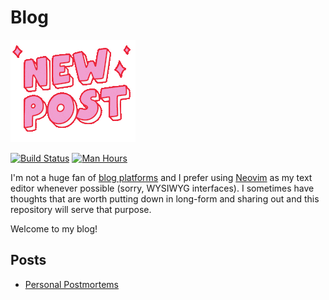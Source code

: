 # Blog

[![Blog Header GIF](header.gif)](https://giphy.com/stickers/lol-hot-k5dO6r7gPHFKfxwPwj)

[![Build Status](https://travis-ci.org/jessemillar/blog.svg?branch=master)](https://travis-ci.org/jessemillar/blog) [![Man Hours](https://img.shields.io/endpoint?url=https%3A%2F%2Fmh.jessemillar.com%2Fhours%3Frepo%3Dhttps%3A%2F%2Fgithub.com%2Fjessemillar%2Fblog.git)](https://jessemillar.com/r/man-hours)

I'm not a huge fan of [blog platforms](https://medium.com/) and I prefer using [Neovim](https://github.com/neovim/neovim) as my text editor whenever possible (sorry, WYSIWYG interfaces). I sometimes have thoughts that are worth putting down in long-form and sharing out and this repository will serve that purpose.

Welcome to my blog!

## Posts

- [Personal Postmortems](https://jessemillar.com/r/blog/personal-postmortems)
